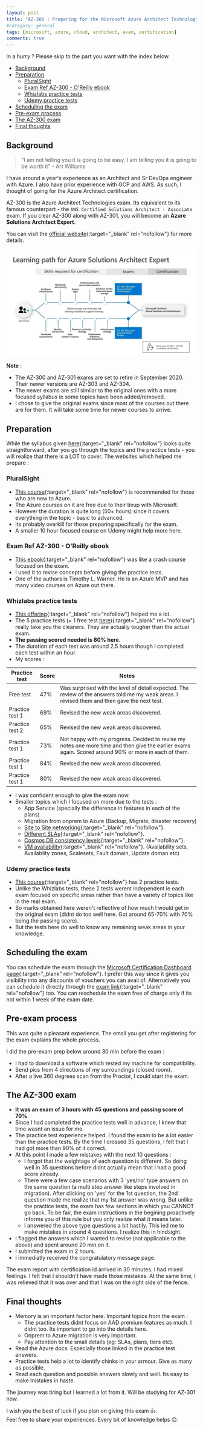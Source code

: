 ```yaml
---
layout: post
title: "AZ-300 : Preparing for the Microsoft Azure Architect Technologies Exam"
#category: general
tags: [microsoft, azure, cloud, architect, exam, certification]
comments: true
---
```

In a hurry ? Please skip to the part you want with the index below.
<!-- TOC -->

- [Background](#background)
- [Preparation](#preparation)
  - [PluralSight](#pluralsight)
  - [Exam Ref AZ-300 - O'Reilly ebook](#exam-ref-az-300---oreilly-ebook)
  - [Whizlabs practice tests](#whizlabs-practice-tests)
  - [Udemy practice tests](#udemy-practice-tests)
- [Scheduling the exam](#scheduling-the-exam)
- [Pre-exam process](#pre-exam-process)
- [The AZ-300 exam](#the-az-300-exam)
- [Final thoughts](#final-thoughts)

<!-- /TOC -->
## Background

> “I am not telling you it is going to be easy. I am telling you it is going to be worth it” - Art Williams

I have around a year's experience as an Architect and Sr DevOps engineer with Azure. I also have prior experience with GCP and AWS. As such, I thought of going for the Azure Architect certification.

AZ-300 is the Azure Architect Technologies exam. Its equivalent to its famous counterpart - the `AWS Certified Solutions Architect - Associate` exam.
If you clear AZ-300 along with AZ-301, you will become an **Azure Solutions Architect Expert**.

You can visit the [official website](https://docs.microsoft.com/en-us/learn/certifications/exams/az-300){:target="_blank" rel="nofollow"} for more details.

!["ERD"](/assets/images/azure-architect-path.jpg "ERD")

**Note** :

- The AZ-300 and AZ-301 exams are set to retire in September 2020. Their newer versions are AZ-303 and AZ-304.
- The newer exams are still similar to the original ones with a more focused syllabus ie some topics have been added/removed.
- I chose to give the original exams since most of the courses out there are for them. It will take some time for newer courses to arrive.

## Preparation

While the syllabus given [here](https://docs.microsoft.com/en-us/learn/certifications/exams/az-300){:target="_blank" rel="nofollow"} looks quite straightforward, after you go through the topics and the practice tests - you will realize that there is a LOT to cover.
The websites which helped me prepare :

### PluralSight

- [This course](https://app.pluralsight.com/paths/skills/microsoft-azure-architect-technologies-az-300){:target="_blank" rel="nofollow"} is recommended for those who are new to Azure.
- The Azure courses on it are free due to their tieup with Microsoft.
- However the duration is quite long (50+ hours) since it covers everything in the topic - basic to advanced.
- Its probably overkill for those preparing specifically for the exam.
- A smaller 10 hour focused course on Udemy might help more here.

### Exam Ref AZ-300 - O'Reilly ebook

- [This ebook](https://learning.oreilly.com/library/view/exam-ref-az-300/9780135881477/){:target="_blank" rel="nofollow"} was like a crash course focused on the exam.
- I used it to revise concepts before giving the practice tests.
- One of the authors is Timothy L. Warner. He is an Azure MVP and has many video courses on Azure out there.

### Whizlabs practice tests

- [This offering](https://www.whizlabs.com/microsoft-azure-certification-az-300/practice-tests/){:target="_blank" rel="nofollow"} helped me a lot.
- The 5 practice tests (+ 1 free test [here](https://www.whizlabs.com/microsoft-azure-certification-az-300/free-test/)){:target="_blank" rel="nofollow"} really take you the cleaners. They are actually tougher than the actual exam.
- **The passing scored needed is 80% here**.
- The duration of each test was around 2.5 hours though I completed each test within an hour.
- My scores :

| Practice test | Score | Notes |
| --------- | ----------- | ----------- |
| Free test | 47% | Was surprised with the level of detail expected. The review of the answers told me my weak areas. I revised them and then gave the next test.|
| Practice test 1 | 69% | Revised the new weak areas discovered.|
| Practice test 2 | 65% | Revised the new weak areas discovered.|
| Practice test 1 | 73% | Not happy with my progress. Decided to revise my notes one more time and then give the earlier exams again. Scored around 90% or more in each of them. |
| Practice test 1 | 84% | Revised the new weak areas discovered.|
| Practice test 1 | 80% | Revised the new weak areas discovered.|

- I was confident enough to give the exam now.
- Smaller topics which I focused on more due to the tests :
  - App Service (specially the difference in features in each of the plans)
  - Migration from onprem to Azure (Backup, Migrate, disaster recovery)
  - [Site to Site networking](<https://docs.microsoft.com/en-us/azure/vpn-gateway/vpn-gateway-howto-site-to-site-resource-manager-portal>){:target="_blank" rel="nofollow"}.
  - [Different SLAs](https://azure.microsoft.com/en-us/support/legal/sla/){:target="_blank" rel="nofollow"}.
  - [Cosmos DB consistency levels](https://docs.microsoft.com/en-us/azure/cosmos-db/consistency-levels){:target="_blank" rel="nofollow"}.
  - [VM availability](https://docs.microsoft.com/en-us/azure/virtual-machines/windows/manage-availability){:target="_blank" rel="nofollow"}. (Availability sets, Availabilty zones, Scalesets, Fault domain, Update doman etc)

### Udemy practice tests

- [This course](https://mckinsey.udemy.com/course/exam-az-300/learn/quiz/4644874){:target="_blank" rel="nofollow"} has 2 practice tests.
- Unlike the Whizlabs tests, these 2 tests werent independent ie each exam focused on specific areas rather than have a variety of topics like in the real exam.
- So marks obtained here weren't reflective of how much I would get in the original exam (didnt do too well here. Got around 65-70% with 70% being the passing score).
- But the tests here do well to know any remaining weak areas in your knowledge.

## Scheduling the exam

You can schedule the exam through the [Microsoft Certification Dashboard page](https://www.microsoft.com/en-us/learning/dashboard.aspx){:target="_blank" rel="nofollow"}.
I prefer this way since it gives you visibility into any discounts of vouchers you can avail of.
Alternatively you can schedule it directly through the [exam link](https://docs.microsoft.com/en-us/learn/certifications/exams/az-300){:target="_blank" rel="nofollow"} too.
You can reschedule the exam free of charge only if its not within 1 week of the exam date.

## Pre-exam process

This was quite a pleasant experience. The email you get after registering for the exam explains the whole process.

I did the pre-exam prep below around 30 min before the exam :

- I had to download a software which tested my machine for compatibility.
- Send pics from 4 directions of my surroundings (closed room).
- After a live 360 degrees scan from the Proctor, I could start the exam.

## The AZ-300 exam

- **It was an exam of 3 hours with 45 questions and passing score of 70%**.
- Since I had completed the practice tests well in advance, I knew that time wasnt an issue for me.
- The practice test experience helped. I found the exam to be a lot easier than the practice tests. By the time I crossed 35 questions, I felt that I had got more than 90% of it correct.
- At this point I made a few mistakes with the next 10 questions :
  - I forgot that the weightage of each question is different. So doing well in 35 questions before didnt actually mean that I had a good score already.
  - There were a few case scenarios with 3 'yes/no' type answers on the same question (a multi step answer like steps involved in migration). After clicking on 'yes' for the 1st question, the 2nd question made me realize that my 1st answer was wrong. But unlike the practice tests, the exam has few sections in which you CANNOT go back. To be fair, the exam instructions in the begining proactively informs you of this rule but you only realize what it means later.
  - I answered the above type questions a bit hastily. This led me to make mistakes in around 4 questions. I realize this in hindsight.
- I flagged the answers which I wanted to revise (not applicable to the above) and spent around 20 min on it.
- I submitted the exam in 2 hours.
- I immediatly received the congratulatory message page.

The exam report with certification id arrived in 30 minutes.
I had mixed feelings. I felt that I shouldn't have made those mistakes. At the same time, I was relieved that it was over and that I was on the right side of the fence.

## Final thoughts

- Memory is an important factor here. Important topics from the exam :
  - The practice tests didnt focus on AAD premium features as much. I didnt too. Its important to go into the details here.
  - Onprem to Azure migration is very important.
  - Pay attention to the small details (eg: SLAs, plans, tiers etc).
- Read the Azure docs. Especially those linked in the practice test answers.
- Practice tests help a lot to identify chinks in your armour. Give as many as possible.
- Read each question and possible answers slowly and well. Its easy to make mistakes in haste.

The journey was tiring but I learned a lot from it. Will be studying for AZ-301 now.

I wish you the best of luck if you plan on giving this exam :thumbsup:.
<br/>Feel free to share your experiences. Every bit of knowledge helps :blush:.
